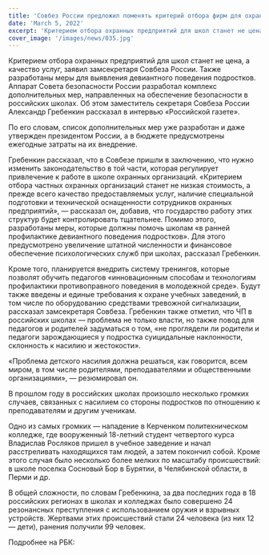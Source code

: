 ```yaml
---
title: 'Совбез России предложил поменять критерий отбора фирм для охраны школ'
date: 'March 5, 2022'
excerpt: 'Критерием отбора охранных предприятий для школ станет не цена, а качество услуг, заявил замсекретаря Совбеза России. Также разработаны меры для выявления девиантного поведения подростков. Аппарат Совета безопасности России разработал комплекс дополнительных мер, направленных на обеспечение безопасности в российских школах.'
cover_image: '/images/news/035.jpg'
---
```


Критерием отбора охранных предприятий для школ станет не цена, а качество услуг, заявил замсекретаря Совбеза России. Также разработаны меры для выявления девиантного поведения подростков. Аппарат Совета безопасности России разработал комплекс дополнительных мер, направленных на обеспечение безопасности в российских школах. Об этом заместитель секретаря Совбеза России Александр Гребенкин рассказал в интервью «Российской газете».

По его словам, список дополнительных мер уже разработан и даже утвержден президентом России, а в бюджете предусмотрены ежегодные затраты на их внедрение.

Гребенкин рассказал, что в Совбезе пришли в заключению, что нужно изменить законодательство в той части, которая регулирует привлечение к работе в школе охранных организаций. «Критерием отбора частных охранных организаций станет не низкая стоимость, а прежде всего качество предоставляемых услуг, наличие специальной подготовки и технической оснащенности сотрудников охранных предприятий», — рассказал он, добавив, что государство работу этих структур будет контролировать тщательнее.
Помимо этого, разработаны меры, которые должны помочь школам «в ранней профилактике девиантного поведения подростков». Для этого предусмотрено увеличение штатной численности и финансовое обеспечение психологических служб при школах, рассказал Гребенкин.

Кроме того, планируется внедрить систему тренингов, которые позволят обучить педагогов «инновационным способам и технологиям профилактики противоправного поведения в молодежной среде». Будут также введены и единые требования к охране учебных заведений, в том числе по оборудованию средствами тревожной сигнализации, рассказал замсекретаря Совбеза.
Гребенкин также отметил, что ЧП в российских школах — проблема не только власти, но также повод для педагогов и родителей задуматься о том, «не проглядели ли родители и педагоги зарождающиеся у подростка суицидальные наклонности, склонность к насилию и жестокости».

«Проблема детского насилия должна решаться, как говорится, всем миром, в том числе родителями, преподавателями и общественными организациями», — резюмировал он.

В прошлом году в российских школах произошло несколько громких случаев, связанных с насилием со стороны подростков по отношению к преподавателям и другим ученикам.

Одно из самых громких — нападение в Керченком политехническом колледже, где вооруженный 18-летний студент четвертого курса Владислав Росляков пришел в учебное заведение и начал расстреливать находящихся там людей, а затем покончил собой. Кроме этого случая было несколько более мелких по масштабу происшествий: в школе поселка Сосновый Бор в Бурятии, в Челябинской области, в Перми и др.

В общей сложности, по словам Гребенкина, за два последних года в 18 российских регионах в школах и колледжах было совершено 24 резонансных преступления с использованием оружия и взрывных устройств. Жертвами этих происшествий стали 24 человека (из них 12 — дети), ранения получили 99 человек.

Подробнее на РБК:
